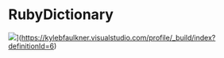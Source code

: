 # RubyDictionary

<img src="https://kylebfaulkner.visualstudio.com/_apis/public/build/definitions/1213d3eb-46f0-47a3-bc37-3dd4987608ee/6/badge"/>](https://kylebfaulkner.visualstudio.com/profile/_build/index?definitionId=6)
